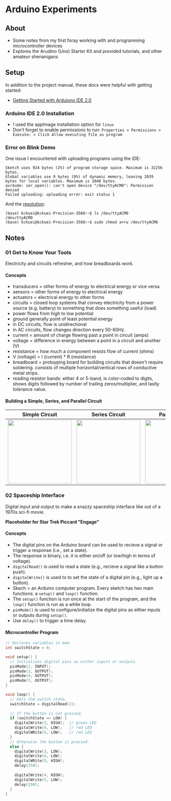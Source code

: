 # Arduino Experiments
## About
* Some notes from my first foray working with and programming microcontroller devices 
* Explores the Arudino (Uno) Starter Kit and provided tutorials, and other amateur shenanigans

## Setup
In addition to the project manual, these docs were helpful with getting started:
* [Getting Started with Arduiono IDE 2.0](https://docs.arduino.cc/software/ide-v2/tutorials/getting-started-ide-v2)

### Arduino IDE 2.0 Installation
* I used the appImage installation option for `linux`
* Don't forget to enable permissions to run: `Properties > Permissions > Execute: > Click Allow executing file as program`


### Error on Blink Demo
One issue I encountered with uploading programs using the IDE:

```
Sketch uses 924 bytes (2%) of program storage space. Maximum is 32256 bytes.
Global variables use 9 bytes (0%) of dynamic memory, leaving 2039 bytes for local variables. Maximum is 2048 bytes.
avrdude: ser_open(): can't open device "/dev/ttyACM0": Permission denied
Failed uploading: uploading error: exit status 1
```

And the [resolution](https://askubuntu.com/questions/1056314/uploading-code-to-arduino-gives-me-the-error-avrdude-ser-open-cant-open-d
):

```
(base) kckuei@kckuei-Precision-3560:~$ ls /dev/ttyACM0
/dev/ttyACM0
(base) kckuei@kckuei-Precision-3560:~$ sudo chmod a+rw /dev/ttyACM0

```

## Notes

### 01 Get to Know Your Tools
Electricity and circuits refresher, and how breadboards work.

#### Concepts
* transducers = other forms of energy to electrical energy or vice versa
* sensors = other forms of energy to electrical energy
* actuators = electrical energy to other forms
* circuits = closed loop systems that convey electricity from a power source (e.g. battery) to something that does something useful (load)
* power flows from high to low potential
* ground generally point of least potential energy
* in DC circuits, flow is unidirectional
* in AC circuits, flow changes direction every 50-60Hz.
* current = amount of charge flowing past a point in circuit (amps)
* voltage = difference in energy between a point in a circuit and another (V)
* resistance = how much a component resists flow of current (ohms)
* V (voltage) = I (current) * R (resistance)
* breadboard = protoyping board for building circuits that doesn't require soldering. consists of multiple horizontal/vertical rows of conductive metal strips.
* reading resistor bands: either 4 or 5-band, is color-coded to digits, shows digits followed by number of trailing zeros/multiplier, and lastly tolerance value.

#### Building a Simple, Series, and Parallel Circuit

<table>
  <theader>
    <tr>
      <th>Simple Circuit</th>
      <th>Series Circuit</th>
      <th>Parallel Circuit</th>
    </tr>
  </theader>
  <tbody>
    <tr>
      <td><img src="./assets/01/simple.gif" width="200" /></td>
      <td><img src="./assets/01/series.gif" width="200" /></td>
      <td><img src="./assets/01/parallel.gif" width="200" /></td>
    </tr>
  </tbody>
</table>


### 02 Spaceship Interface
Digital input and output to make a snazzy spaceship interface like out of a 1970s sci-fi movie. 

**Placeholder for Star Trek Piccard "Engage"**

#### Concepts
* The digital pins on the Arduino board can be used to recieve a signal or trigger a response (i.e., set a state).
* The response is binary, i.e. it is either on/off (or low/high in terms of voltage).
* `digitalRead()` is used to read a state (e.g., recieve a signal like a button push).
* `digitalWrite()` is used to to set the state of a digital pin (e.g., light up a button).
* Skech = an Arduino computer program. Every sketch has two main functions: a `setup()` and `loop()` function. 
* The `setup()` function is run once at the start of the program, and the `loop()` function is run as a while loop.
* `pinMode()` is used to configure/initialize the digital pins as either inputs or outputs during `setup()`.
* Use `delay()` to trigger a time delay.

#### Microcontroller Program

```C++
// Declares variables in mem.
int switchState = 0;

void setup() {
  // Initializes digital pins as either inputs or outputs.
  pinMode(2, INPUT);
  pinMode(3, OUTPUT);
  pinMode(4, OUTPUT);
  pinMode(5, OUTPUT);
}

void loop() {
  // Gets the switch state.
  switchState = digitalRead(2);
  
  // If the button is not pressed.
  if (switchState == LOW) {
    digitalWrite(3, HIGH);	// green LED
    digitalWrite(4, LOW); 	// red LED
    digitalWRite(5, LOW);	// red LED
  }
  // Otherwise the button is pressed.
  else {
    digitalWrite(3, LOW);
    digitalWrite(4, LOW);
    digitalWRite(5, HIGH);
    delay(250);
    
    digitalWrite(4, HIGH);
    digitalWrite(5, LOW);
    delay(250);
  }
}

```



